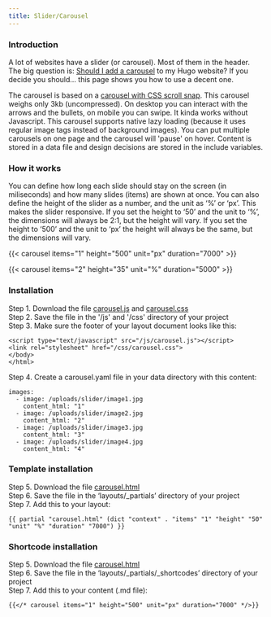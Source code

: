```yaml
---
title: Slider/Carousel
---
```


### Introduction

A lot of websites have a slider (or carousel). Most of them in the header. The big question is: [Should I add a carousel](https://shouldiuseacarousel.com/) to my Hugo website? If you decide you should... this page shows you how to use a decent one. 

The carousel is based on a [carousel with CSS scroll snap](https://codepen.io/joosts/pen/MWJBPgo). This carousel weighs only 3kb (uncompressed). On desktop you can interact with the arrows and the bullets, on mobile you can swipe. It kinda works without Javascript. This carousel supports native lazy loading (because it uses regular image tags instead of background images). You can put multiple carousels on one page and the carousel will 'pause' on hover. Content is stored in a data file and design decisions are stored in the include variables.

### How it works

You can define how long each slide should stay on the screen (in miliseconds) and how many slides (items) are shown at once. You can also define the height of the slider as a number, and the unit as ‘%’ or ‘px’. This makes the slider responsive. If you set the height to ‘50’ and the unit to ‘%’, the dimensions will always be 2:1, but the height will vary. If you set the height to ‘500’ and the unit to ‘px’ the height will always be the same, but the dimensions will vary.

{{< carousel items="1" height="500" unit="px" duration="7000" >}}

{{< carousel items="2" height="35" unit="%" duration="5000" >}}

### Installation

Step 1. Download the file [carousel.js](https://raw.githubusercontent.com/jhvanderschee/hugocodex/main/static/js/carousel.js) and [carousel.css](https://raw.githubusercontent.com/jhvanderschee/hugocodex/main/static/css/carousel.css)
<br />Step 2. Save the file in the '/js' and '/css' directory of your project
<br />Step 3. Make sure the footer of your layout document looks like this:

```
<script type="text/javascript" src="/js/carousel.js"></script>
<link rel="stylesheet" href="/css/carousel.css">
</body>
</html>
```
Step 4. Create a carousel.yaml file in your data directory with this content:  
```
images: 
  - image: /uploads/slider/image1.jpg
    content_html: "1"
  - image: /uploads/slider/image2.jpg
    content_html: "2"
  - image: /uploads/slider/image3.jpg
    content_html: "3"
  - image: /uploads/slider/image4.jpg
    content_html: "4"
```

### Template installation

Step 5. Download the file [carousel.html](https://raw.githubusercontent.com/jhvanderschee/hugocodex/main/layouts/_partials/carousel.html)  
Step 6. Save the file in the ‘layouts/_partials’ directory of your project  
Step 7. Add this to your layout:  
```
{{ partial "carousel.html" (dict "context" . "items" "1" "height" "50" "unit" "%" "duration" "7000") }}
```

### Shortcode installation

Step 5. Download the file [carousel.html](https://raw.githubusercontent.com/jhvanderschee/hugocodex/main/layouts/_shortcodes/carousel.html)  
Step 6. Save the file in the ‘layouts/_partials/_shortcodes’ directory of your project  
Step 7. Add this to your content (.md file):  
```
{{</* carousel items="1" height="500" unit="px" duration="7000" */>}}
```